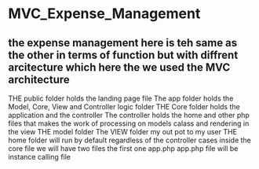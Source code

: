 # MVC_Expense_Management

## the expense management here is teh same as the other in terms of function but with diffrent arcitecture which here the we used the MVC architecture

THE public folder holds the landing page file
The app folder holds the Model, Core, View and Controller logic folder
THE Core folder holds the application and the controller
The controller holds the home and other php files that makes the work of processing on models calass and rendering in the view
THE model folder
The VIEW folder my out pot to my user
THE home folder will run by default regardless of the controller cases
inside the core file we will have two files the first one app.php
app.php file will be instance calling file
